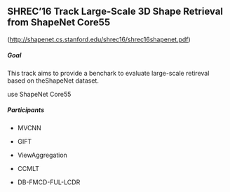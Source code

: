 SHREC’16 Track
Large-Scale 3D Shape Retrieval from ShapeNet Core55
---
(http://shapenet.cs.stanford.edu/shrec16/shrec16shapenet.pdf)

##### Goal
This track aims to provide a benchark to evaluate large-scale retireval based on theShapeNet dataset.

use ShapeNet Core55

##### Participants

- MVCNN

- GIFT

- ViewAggregation

- CCMLT

- DB-FMCD-FUL-LCDR